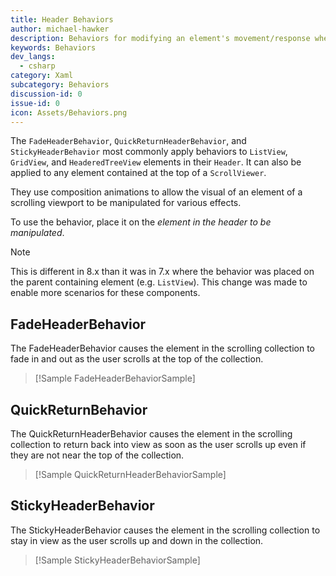 ```yaml
---
title: Header Behaviors
author: michael-hawker
description: Behaviors for modifying an element's movement/response when scrolling within a ScrollViewer.
keywords: Behaviors
dev_langs:
  - csharp
category: Xaml
subcategory: Behaviors
discussion-id: 0
issue-id: 0
icon: Assets/Behaviors.png
---
```


The `FadeHeaderBehavior`, `QuickReturnHeaderBehavior`, and `StickyHeaderBehavior` most commonly apply behaviors to `ListView`, `GridView`, and `HeaderedTreeView` elements in their `Header`. It can also be applied to any element contained at the top of a `ScrollViewer`.

They use composition animations to allow the visual of an element of a scrolling viewport to be manipulated for various effects.

To use the behavior, place it on the _element in the header to be manipulated_.

> [!NOTE]
> This is different in 8.x than it was in 7.x where the behavior was placed on the parent containing element (e.g. `ListView`).
> This change was made to enable more scenarios for these components.

## FadeHeaderBehavior

The FadeHeaderBehavior causes the element in the scrolling collection to fade in and out as the user scrolls at the top of the collection.

> [!Sample FadeHeaderBehaviorSample]

## QuickReturnBehavior

The QuickReturnHeaderBehavior causes the element in the scrolling collection to return back into view as soon as the user scrolls up even if they are not near the top of the collection.

> [!Sample QuickReturnHeaderBehaviorSample]

## StickyHeaderBehavior

The StickyHeaderBehavior causes the element in the scrolling collection to stay in view as the user scrolls up and down in the collection.

> [!Sample StickyHeaderBehaviorSample]
